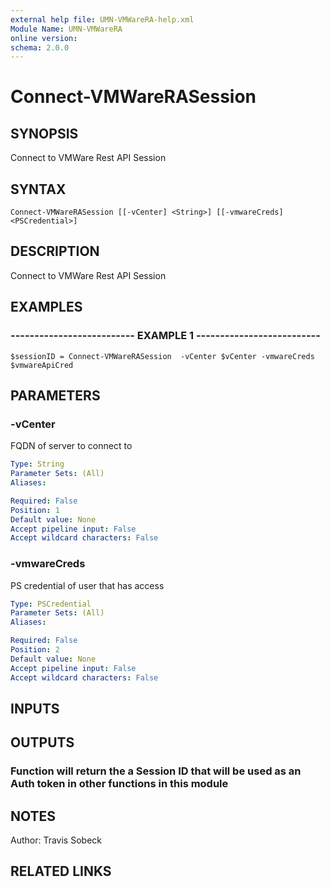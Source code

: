 ```yaml
---
external help file: UMN-VMWareRA-help.xml
Module Name: UMN-VMWareRA
online version: 
schema: 2.0.0
---
```


# Connect-VMWareRASession

## SYNOPSIS
Connect to VMWare Rest API Session

## SYNTAX

```
Connect-VMWareRASession [[-vCenter] <String>] [[-vmwareCreds] <PSCredential>]
```

## DESCRIPTION
Connect to VMWare Rest API Session

## EXAMPLES

### -------------------------- EXAMPLE 1 --------------------------
```
$sessionID = Connect-VMWareRASession  -vCenter $vCenter -vmwareCreds $vmwareApiCred
```

## PARAMETERS

### -vCenter
FQDN of server to connect to

```yaml
Type: String
Parameter Sets: (All)
Aliases: 

Required: False
Position: 1
Default value: None
Accept pipeline input: False
Accept wildcard characters: False
```

### -vmwareCreds
PS credential of user that has access

```yaml
Type: PSCredential
Parameter Sets: (All)
Aliases: 

Required: False
Position: 2
Default value: None
Accept pipeline input: False
Accept wildcard characters: False
```

## INPUTS

## OUTPUTS

### Function will return the a Session ID that will be used as an Auth token in other functions in this module

## NOTES
Author: Travis Sobeck

## RELATED LINKS

